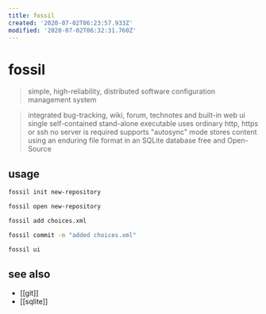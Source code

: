 ```yaml
---
title: fossil
created: '2020-07-02T06:23:57.933Z'
modified: '2020-07-02T06:32:31.760Z'
---
```


# fossil

> simple, high-reliability, distributed software configuration management system

> integrated bug-tracking, wiki, forum, technotes and built-in web ui
> single self-contained stand-alone executable
> uses ordinary http, https or ssh
> no server is required
> supports "autosync" mode
> stores content using an enduring file format in an SQLite database
> free and Open-Source

## usage
```sh
fossil init new-repository

fossil open new-repository

fossil add choices.xml

fossil commit -m "added choices.xml"

fossil ui
```
## see also
- [[git]]
- [[sqlite]]
